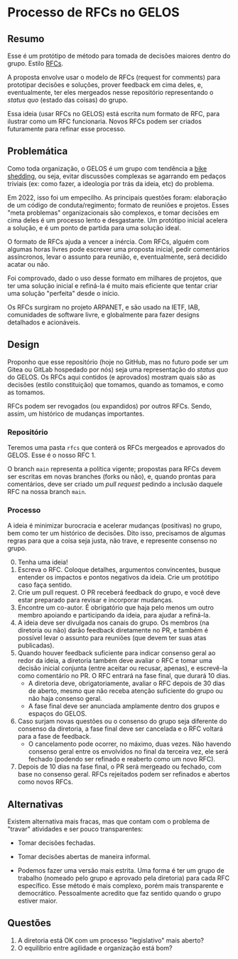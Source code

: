 # Processo de RFCs no GELOS

## Resumo

Esse é um protótipo de método para tomada de decisões maiores dentro do grupo.
Estilo [RFCs](https://pt.wikipedia.org/wiki/Request_for_Comments).

A proposta envolve usar o modelo de RFCs (request for comments) para prototipar
decisões e soluções, prover feedback em cima deles, e, eventualmente, ter eles
mergeados nesse repositório representando o *status quo* (estado das coisas) do
grupo.

Essa ideia (usar RFCs no GELOS) está escrita num formato de RFC, para ilustrar
como um RFC funcionaria. Novos RFCs podem ser criados futuramente para refinar
esse processo.

## Problemática

Como toda organização, o GELOS é um grupo com tendência a [bike
shedding](https://en.wikipedia.org/wiki/Law_of_triviality), ou seja, evitar
discussões complexas se agarrando em pedaços triviais (ex: como fazer, a
ideologia por trás da ideia, etc) do problema.

Em 2022, isso foi um empecilho. As principais questões foram: elaboração de um
código de conduta/regimento; formato de reuniões e projetos. Esses "meta
problemas" organizacionais são complexos, e tomar decisões em cima deles é um
processo lento e desgastante. Um protótipo inicial acelera a solução, e é um
ponto de partida para uma solução ideal.

O formato de RFCs ajuda a vencer a inércia. Com RFCs, alguém com algumas horas
livres pode escrever uma proposta inicial, pedir comentários assíncronos, levar
o assunto para reunião, e, eventualmente, será decidido acatar ou não.

Foi comprovado, dado o uso desse formato em milhares de projetos, que ter uma
solução inicial e refiná-la é muito mais eficiente que tentar criar uma solução
"perfeita" desde o início.

Os RFCs surgiram no projeto ARPANET, e são usado na IETF, IAB, comunidades de
software livre, e globalmente para fazer designs detalhados e acionáveis.

## Design

Proponho que esse repositório (hoje no GitHub, mas no futuro pode ser um Gitea
ou GitLab hospedado por nós) seja uma representação do *status quo* do GELOS.
Os RFCs aqui contidos (e aprovados) mostram quais são as decisões (estilo
constituição) que tomamos, quando as tomamos, e como as tomamos.

RFCs podem ser revogados (ou expandidos) por outros RFCs. Sendo, assim, um
histórico de mudanças importantes.

### Repositório

Teremos uma pasta `rfcs` que conterá os RFCs mergeados e aprovados do GELOS.
Esse é o nosso RFC 1.

O branch `main` representa a política vigente; propostas para RFCs devem ser
escritas em novas branches (forks ou não), e, quando prontas para comentários,
deve ser criado um *pull request* pedindo a inclusão daquele RFC na nossa
branch `main`.

### Processo

A ideia é minimizar burocracia e acelerar mudanças (positivas) no grupo, bem
como ter um histórico de decisões. Dito isso, precisamos de algumas regras para
que a coisa seja justa, não trave, e represente consenso no grupo.

0. Tenha uma ideia!
1. Escreva o RFC. Coloque detalhes, argumentos convincentes, busque entender os
   impactos e pontos negativos da ideia. Crie um protótipo caso faça sentido.
2. Crie um pull request. O PR receberá feedback do grupo, e você deve estar
   preparado para revisar e incorporar mudanças.
3. Encontre um co-autor. É obrigatório que haja pelo menos um outro membro
   apoiando e participando da ideia, para ajudar a refiná-la.
4. A ideia deve ser divulgada nos canais do grupo. Os membros (na diretoria ou
   não) darão feedback diretamente no PR, e também é possível levar o assunto
   para reuniões (que devem ter suas atas publicadas).
5. Quando houver feedback suficiente para indicar consenso geral ao redor da
   ideia, a diretoria também deve avaliar o RFC e tomar uma decisão inicial
   conjunta (entre aceitar ou recusar, apenas), e escrevê-la como comentário no
   PR. O RFC entrará na fase final, que durará 10 dias.
    - A diretoria deve, obrigatoriamente, avaliar o RFC depois de 30 dias de
        aberto, mesmo que não receba atenção suficiente do grupo ou não haja
        consenso geral.
    - A fase final deve ser anunciada amplamente dentro dos grupos e espaços do
        GELOS.
6. Caso surjam novas questões ou o consenso do grupo seja diferente do consenso
   da diretoria, a fase final deve ser cancelada e o RFC voltará para a fase de
   feedback.
    - O cancelamento pode ocorrer, no máximo, duas vezes. Não havendo consenso
        geral entre os envolvidos no final da terceira vez, ele será fechado
        (podendo ser refinado e reaberto como um novo RFC).
7. Depois de 10 dias na fase final, o PR será mergeado ou fechado, com base no
   consenso geral. RFCs rejeitados podem ser refinados e abertos como novos
   RFCs.


## Alternativas

Existem alternativa mais fracas, mas que contam com o problema de "travar"
atividades e ser pouco transparentes:
- Tomar decisões fechadas.
- Tomar decisões abertas de maneira informal.

- Podemos fazer uma versão mais estrita. Uma forma é ter um grupo de trabalho
    (nomeado pelo grupo e aprovado pela diretoria) para cada RFC específico.
    Esse método é mais complexo, porém mais transparente e democrático.
    Pessoalmente acredito que faz sentido quando o grupo estiver maior.

## Questões

1. A diretoria está OK com um processo "legislativo" mais aberto?
2. O equilíbrio entre agilidade e organização está bom?
